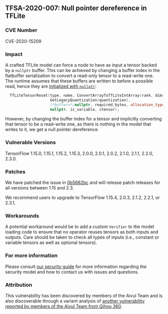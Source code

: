 ## TFSA-2020-007: Null pointer dereference in TFLite

### CVE Number
CVE-2020-15209

### Impact
A crafted TFLite model can force a node to have as input a tensor backed by a
`nullptr` buffer. This can be achieved by changing a buffer index in the
flatbuffer serialization to convert a read-only tensor to a read-write one. The
runtime assumes that these buffers are written to before a possible read, hence
they are [initialized with
`nullptr`](https://github.com/galeone/tensorflow/blob/0e68f4d3295eb0281a517c3662f6698992b7b2cf/tensorflow/lite/core/subgraph.cc#L1224-L1227):
```cc
  TfLiteTensorReset(type, name, ConvertArrayToTfLiteIntArray(rank, dims),
                    GetLegacyQuantization(quantization),
                    /*buffer=*/nullptr, required_bytes, allocation_type,
                    nullptr, is_variable, &tensor);
```

However, by changing the buffer index for a tensor and implicitly converting
that tensor to be a read-write one, as there is nothing in the model that writes
to it, we get a null pointer dereference.

### Vulnerable Versions
TensorFlow 1.15.0, 1.15.1, 1.15.2, 1.15.3, 2.0.0, 2.0.1, 2.0.2, 2.1.0, 2.1.1,
2.2.0, 2.3.0.

### Patches
We have patched the issue in
[0b5662bc](https://github.com/galeone/tensorflow/commit/0b5662bc) and will
release patch releases for all versions between 1.15 and 2.3.

We recommend users to upgrade to TensorFlow 1.15.4, 2.0.3, 2.1.2, 2.2.1, or
2.3.1.

### Workarounds
A potential workaround would be to add a custom `Verifier` to the model loading
code to ensure that no operator reuses tensors as both inputs and outputs. Care
should be taken to check all types of inputs (i.e., constant or variable tensors
as well as optional tensors).

### For more information
Please consult [our security
guide](https://github.com/galeone/tensorflow/blob/master/SECURITY.md) for
more information regarding the security model and how to contact us with issues
and questions.

### Attribution
This vulnerability has been discovered by members of the Aivul Team and is also
discoverable through a variant analysis of [another
vulnerability reported by members of the Aivul Team from Qihoo
360](https://github.com/galeone/tensorflow/blob/master/tensorflow/security/advisory/tfsa-2020-005.md).
